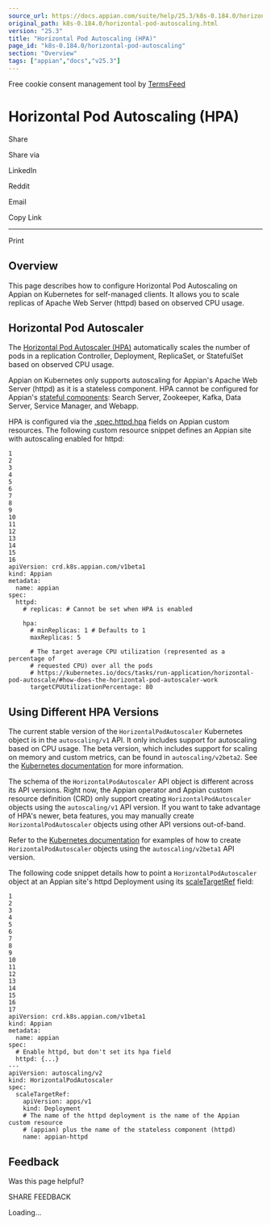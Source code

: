 ```yaml
---
source_url: https://docs.appian.com/suite/help/25.3/k8s-0.184.0/horizontal-pod-autoscaling.html
original_path: k8s-0.184.0/horizontal-pod-autoscaling.html
version: "25.3"
title: "Horizontal Pod Autoscaling (HPA)"
page_id: "k8s-0.184.0/horizontal-pod-autoscaling"
section: "Overview"
tags: ["appian","docs","v25.3"]
---
```



Free cookie consent management tool by [TermsFeed](https://www.termsfeed.com/)

# Horizontal Pod Autoscaling (HPA)

Share

Share via

LinkedIn

Reddit

Email

Copy Link

* * *

Print

## Overview

This page describes how to configure Horizontal Pod Autoscaling on Appian on Kubernetes for self-managed clients. It allows you to scale replicas of Apache Web Server (httpd) based on observed CPU usage.

## Horizontal Pod Autoscaler

The [Horizontal Pod Autoscaler (HPA)](https://kubernetes.io/docs/tasks/run-application/horizontal-pod-autoscale/) automatically scales the number of pods in a replication Controller, Deployment, ReplicaSet, or StatefulSet based on observed CPU usage.

Appian on Kubernetes only supports autoscaling for Appian's Apache Web Server (httpd) as it is a stateless component. HPA cannot be configured for Appian's [stateful components](crds.html#v1beta1statefulcomponent): Search Server, Zookeeper, Kafka, Data Server, Service Manager, and Webapp.

HPA is configured via the [.spec.httpd.hpa](crds.html#v1beta1horizontalpodautoscalerconfig) fields on Appian custom resources. The following custom resource snippet defines an Appian site with autoscaling enabled for httpd:

```
1
2
3
4
5
6
7
8
9
10
11
12
13
14
15
16
apiVersion: crd.k8s.appian.com/v1beta1
kind: Appian
metadata:
  name: appian
spec:
  httpd:
    # replicas: # Cannot be set when HPA is enabled

    hpa:
      # minReplicas: 1 # Defaults to 1
      maxReplicas: 5

      # The target average CPU utilization (represented as a percentage of
      # requested CPU) over all the pods
      # https://kubernetes.io/docs/tasks/run-application/horizontal-pod-autoscale/#how-does-the-horizontal-pod-autoscaler-work
      targetCPUUtilizationPercentage: 80
```

## Using Different HPA Versions

The current stable version of the `HorizontalPodAutoscaler` Kubernetes object is in the `autoscaling/v1` API. It only includes support for autoscaling based on CPU usage. The beta version, which includes support for scaling on memory and custom metrics, can be found in `autoscaling/v2beta2`. See the [Kubernetes documentation](https://kubernetes.io/docs/tasks/run-application/horizontal-pod-autoscale/#api-object) for more information.

The schema of the `HorizontalPodAutoscaler` API object is different across its API versions. Right now, the Appian operator and Appian custom resource definition (CRD) only support creating `HorizontalPodAutoscaler` objects using the `autoscaling/v1` API version. If you want to take advantage of HPA's newer, beta features, you may manually create `HorizontalPodAutoscaler` objects using other API versions out-of-band.

Refer to the [Kubernetes documentation](https://kubernetes.io/docs/tasks/run-application/horizontal-pod-autoscale-walkthrough/#autoscaling-on-multiple-metrics-and-custom-metrics) for examples of how to create `HorizontalPodAutoscaler` objects using the `autoscaling/v2beta1` API version.

The following code snippet details how to point a `HorizontalPodAutoscaler` object at an Appian site's httpd Deployment using its [scaleTargetRef](https://kubernetes.io/docs/reference/generated/kubernetes-api/v1.33/#horizontalpodautoscalerspec-v2-autoscaling) field:

```
1
2
3
4
5
6
7
8
9
10
11
12
13
14
15
16
17
apiVersion: crd.k8s.appian.com/v1beta1
kind: Appian
metadata:
  name: appian
spec:
  # Enable httpd, but don't set its hpa field
  httpd: {...}
---
apiVersion: autoscaling/v2
kind: HorizontalPodAutoscaler
spec:
  scaleTargetRef:
    apiVersion: apps/v1
    kind: Deployment
    # The name of the httpd deployment is the name of the Appian custom resource
    # (appian) plus the name of the stateless component (httpd)
    name: appian-httpd
```

## Feedback

Was this page helpful?

SHARE FEEDBACK

Loading...